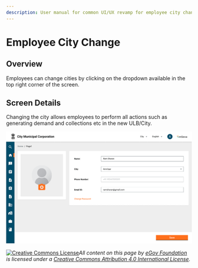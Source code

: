 ```yaml
---
description: User manual for common UI/UX revamp for employee city change screens
---
```


# Employee City Change

## Overview

Employees can change cities by clicking on the dropdown available in the top right corner of the screen.

## Screen Details

Changing the city allows employees to perform all actions such as generating demand and collections etc in the new ULB/City.

![](<../../../../../.gitbook/assets/image (314).png>)

[![Creative Commons License](https://i.creativecommons.org/l/by/4.0/80x15.png)](http://creativecommons.org/licenses/by/4.0/)_All content on this page by_ [_eGov Foundation_](https://egov.org.in/) _is licensed under a_ [_Creative Commons Attribution 4.0 International License_](http://creativecommons.org/licenses/by/4.0/)_._
